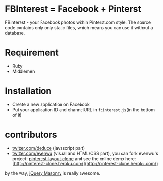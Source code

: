# FBInterest = Facebook + Pinterst

FBinterest - your Facebook photos within Pinterst.com style. The source code contains only only static files, which means you can use it without a database. 

# Requirement

* Ruby
* Middlemen

# Installation

* Create a new application on Facebook
* Put your application ID and channelURL in ```fbinterest.js```(in the bottom of it)


# contributors

* [twitter.com/deduce](http://twitter.com/deduce) (javascript part)
* [twitter.com/evenwu](http://twitter.com/evenwu) (visual and HTML/CSS part), you can fork evenwu's project: [pinterest-layout-clone](https://github.com/evenwu/pinterest-clone-layout) and see the online demo here: [http://pinterest-clone.heroku.com/](http://pinterest-clone.heroku.com/)

by the way, [jQuery Masonry](http://masonry.desandro.com/) is really awesome.
